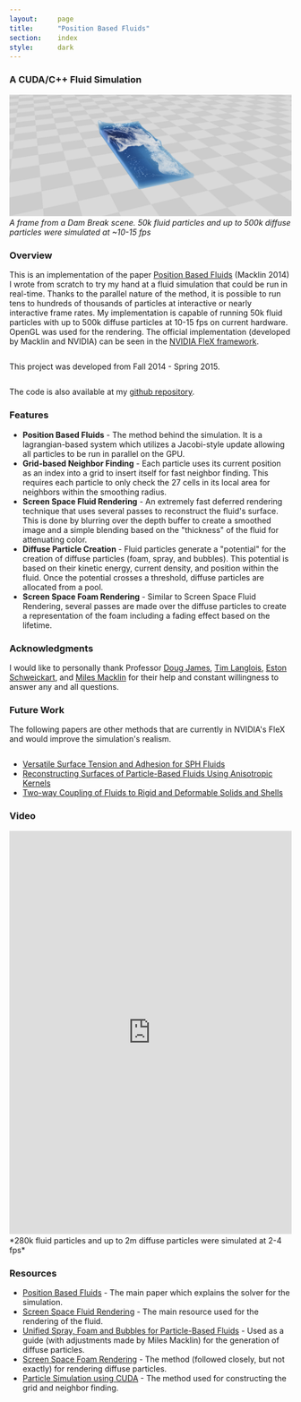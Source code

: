 ```yaml
---
layout:     page
title:      "Position Based Fluids"
section:	index
style:		dark
---
```


### A CUDA/C++ Fluid Simulation ###

![A frame from the simulation](../images/fluid.png)
*A frame from a Dam Break scene. 50k fluid particles and up to 500k diffuse particles were simulated at ~10-15 fps*

### Overview ###
This is an implementation of the paper [Position Based Fluids](http://mmacklin.com/pbf_sig_preprint.pdf) (Macklin 2014) I wrote from scratch to try my hand at a fluid simulation that could be run in real-time. Thanks to the parallel nature of the method, it is possible to run tens to hundreds of thousands of particles at interactive or nearly interactive frame rates. My implementation is capable of running 50k fluid particles with up to 500k diffuse particles at 10-15 fps on current hardware. OpenGL was used for the rendering. The official implementation (developed by Macklin and NVIDIA) can be seen in the [NVIDIA FleX framework](https://developer.nvidia.com/physx-flex).
<pre></pre>
This project was developed from Fall 2014 - Spring 2015.
<pre></pre>
The code is also available at my [github repository](https://github.com/JAGJ10/PositionBasedFluids).

### Features ###
- **Position Based Fluids** - The method behind the simulation. It is a lagrangian-based system which utilizes a Jacobi-style update allowing all particles to be run in parallel on the GPU.
-  **Grid-based Neighbor Finding** - Each particle uses its current position as an index into a grid to insert itself for fast neighbor finding. This requires each particle to only check the 27 cells in its local area for neighbors within the smoothing radius.
-  **Screen Space Fluid Rendering** - An extremely fast deferred rendering technique that uses several passes to reconstruct the fluid's surface. This is done by blurring over the depth buffer to create a smoothed image and a simple blending based on the "thickness" of the fluid for attenuating color.
-  **Diffuse Particle Creation** - Fluid particles generate a "potential" for the creation of diffuse particles (foam, spray, and bubbles). This potential is based on their kinetic energy, current density, and position within the fluid. Once the potential crosses a threshold, diffuse particles are allocated from a pool.
-  **Screen Space Foam Rendering** - Similar to Screen Space Fluid Rendering, several passes are made over the diffuse particles to create a representation of the foam including a fading effect based on the lifetime.

### Acknowledgments ###
I would like to personally thank Professor [Doug James](http://www.cs.cornell.edu/~djames/), [Tim Langlois](http://www.cs.cornell.edu/~langlois/), [Eston Schweickart](http://www.cs.cornell.edu/~ers/), and [Miles Macklin](http://blog.mmacklin.com/) for their help and constant willingness to answer any and all questions.

### Future Work ###
The following papers are other methods that are currently in NVIDIA's FleX and would improve the simulation's realism.
<pre></pre>

- [Versatile Surface Tension and Adhesion for SPH Fluids](http://cg.informatik.uni-freiburg.de/publications/2013_SIGGRAPHASIA_surfaceTensionAdhesion.pdf)
- [Reconstructing Surfaces of Particle-Based Fluids Using Anisotropic Kernels](http://www.cc.gatech.edu/~turk/my_papers/particle_surfaces_tog.pdf)
- [Two-way Coupling of Fluids to Rigid and Deformable Solids and Shells](http://physbam.stanford.edu/~fedkiw/papers/stanford2008-01.pdf)

### Video ###
<iframe width="100%" height="720" src="https://www.youtube.com/embed/9Wh3ano4kJw" frameborder="0" allowfullscreen></iframe>
*280k fluid particles and up to 2m diffuse particles were simulated at 2-4 fps*

### Resources ###

- [Position Based Fluids](http://mmacklin.com/pbf_sig_preprint.pdf) - The main paper which explains the solver for the simulation.
- [Screen Space Fluid Rendering](http://developer.download.nvidia.com/presentations/2010/gdc/Direct3D_Effects.pdf) - The main resource used for the rendering of the fluid.
- [Unified Spray, Foam and Bubbles for Particle-Based Fluids](http://cg.informatik.uni-freiburg.de/publications/2012_CGI_sprayFoamBubbles.pdf) - Used as a guide (with adjustments made by Miles Macklin) for the generation of diffuse particles.
- [Screen Space Foam Rendering](http://cg.informatik.uni-freiburg.de/publications/2013_WSCG_foamRendering.pdf) - The method (followed closely, but not exactly) for rendering diffuse particles.
- [Particle Simulation using CUDA](http://docs.nvidia.com/cuda/samples/5_Simulations/particles/doc/particles.pdf) - The method used for constructing the grid and neighbor finding.